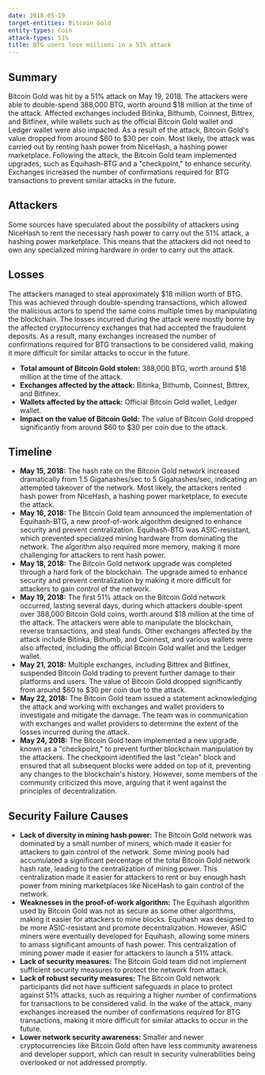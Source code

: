 ```yaml
---
date: 2018-05-19
target-entities: Bitcoin Gold
entity-types: Coin
attack-types: 51%
title: BTG users lose millions in a 51% attack
---
```


## Summary

Bitcoin Gold was hit by a 51% attack on May 19, 2018. The attackers were able to double-spend 388,000 BTG, worth around $18 million at the time of the attack. Affected exchanges included Bitinka, Bithumb, Coinnest, Bittrex, and Bitfinex, while wallets such as the official Bitcoin Gold wallet and Ledger wallet were also impacted. As a result of the attack, Bitcoin Gold's value dropped from around $60 to $30 per coin. Most likely, the attack was carried out by renting hash power from NiceHash, a hashing power marketplace. Following the attack, the Bitcoin Gold team implemented upgrades, such as Equihash-BTG and a "checkpoint," to enhance security. Exchanges increased the number of confirmations required for BTG transactions to prevent similar attacks in the future.

## Attackers

Some sources have speculated about the possibility of attackers using NiceHash to rent the necessary hash power to carry out the 51% attack, a hashing power marketplace. This means that the attackers did not need to own any specialized mining hardware in order to carry out the attack.

## Losses

The attackers managed to steal approximately $18 million worth of BTG. This was achieved through double-spending transactions, which allowed the malicious actors to spend the same coins multiple times by manipulating the blockchain. The losses incurred during the attack were mostly borne by the affected cryptocurrency exchanges that had accepted the fraudulent deposits. As a result, many exchanges increased the number of confirmations required for BTG transactions to be considered valid, making it more difficult for similar attacks to occur in the future.

- **Total amount of Bitcoin Gold stolen:** 388,000 BTG, worth around $18 million at the time of the attack.
- **Exchanges affected by the attack:** Bitinka, Bithumb, Coinnest, Bittrex, and Bitfinex.
- **Wallets affected by the attack:** Official Bitcoin Gold wallet, Ledger wallet.
- **Impact on the value of Bitcoin Gold:** The value of Bitcoin Gold dropped significantly from around $60 to $30 per coin due to the attack.

## Timeline

- **May 15, 2018:** The hash rate on the Bitcoin Gold network increased dramatically from 1.5 Gigahashes/sec to 5 Gigahashes/sec, indicating an attempted takeover of the network. Most likely, the attackers rented hash power from NiceHash, a hashing power marketplace, to execute the attack.
- **May 16, 2018:** The Bitcoin Gold team announced the implementation of Equihash-BTG, a new proof-of-work algorithm designed to enhance security and prevent centralization. Equihash-BTG was ASIC-resistant, which prevented specialized mining hardware from dominating the network. The algorithm also required more memory, making it more challenging for attackers to rent hash power.
- **May 18, 2018:** The Bitcoin Gold network upgrade was completed through a hard fork of the blockchain. The upgrade aimed to enhance security and prevent centralization by making it more difficult for attackers to gain control of the network.
- **May 19, 2018:** The first 51% attack on the Bitcoin Gold network occurred, lasting several days, during which attackers double-spent over 388,000 Bitcoin Gold coins, worth around $18 million at the time of the attack. The attackers were able to manipulate the blockchain, reverse transactions, and steal funds. Other exchanges affected by the attack include Bitinka, Bithumb, and Coinnest, and various wallets were also affected, including the official Bitcoin Gold wallet and the Ledger wallet.
- **May 21, 2018:** Multiple exchanges, including Bittrex and Bitfinex, suspended Bitcoin Gold trading to prevent further damage to their platforms and users. The value of Bitcoin Gold dropped significantly from around $60 to $30 per coin due to the attack.
- **May 22, 2018:** The Bitcoin Gold team issued a statement acknowledging the attack and working with exchanges and wallet providers to investigate and mitigate the damage. The team was in communication with exchanges and wallet providers to determine the extent of the losses incurred during the attack.
- **May 24, 2018:** The Bitcoin Gold team implemented a new upgrade, known as a "checkpoint," to prevent further blockchain manipulation by the attackers. The checkpoint identified the last "clean" block and ensured that all subsequent blocks were added on top of it, preventing any changes to the blockchain's history. However, some members of the community criticized this move, arguing that it went against the principles of decentralization.

## Security Failure Causes

- **Lack of diversity in mining hash power:** The Bitcoin Gold network was dominated by a small number of miners, which made it easier for attackers to gain control of the network. Some mining pools had accumulated a significant percentage of the total Bitcoin Gold network hash rate, leading to the centralization of mining power. This centralization made it easier for attackers to rent or buy enough hash power from mining marketplaces like NiceHash to gain control of the network.
- **Weaknesses in the proof-of-work algorithm:** The Equihash algorithm used by Bitcoin Gold was not as secure as some other algorithms, making it easier for attackers to mine blocks. Equihash was designed to be more ASIC-resistant and promote decentralization. However, ASIC miners were eventually developed for Equihash, allowing some miners to amass significant amounts of hash power. This centralization of mining power made it easier for attackers to launch a 51% attack.
- **Lack of security measures:** The Bitcoin Gold team did not implement sufficient security measures to protect the network from attack.
- **Lack of robust security measures:** The Bitcoin Gold network participants did not have sufficient safeguards in place to protect against 51% attacks, such as requiring a higher number of confirmations for transactions to be considered valid. In the wake of the attack, many exchanges increased the number of confirmations required for BTG transactions, making it more difficult for similar attacks to occur in the future.
- **Lower network security awareness:** Smaller and newer cryptocurrencies like Bitcoin Gold often have less community awareness and developer support, which can result in security vulnerabilities being overlooked or not addressed promptly.
